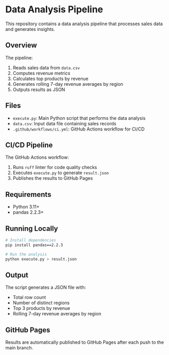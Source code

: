 # Data Analysis Pipeline

This repository contains a data analysis pipeline that processes sales data and generates insights.

## Overview

The pipeline:
1. Reads sales data from `data.csv`
2. Computes revenue metrics
3. Calculates top products by revenue
4. Generates rolling 7-day revenue averages by region
5. Outputs results as JSON

## Files

- `execute.py`: Main Python script that performs the data analysis
- `data.csv`: Input data file containing sales records
- `.github/workflows/ci.yml`: GitHub Actions workflow for CI/CD

## CI/CD Pipeline

The GitHub Actions workflow:
1. Runs `ruff` linter for code quality checks
2. Executes `execute.py` to generate `result.json`
3. Publishes the results to GitHub Pages

## Requirements

- Python 3.11+
- pandas 2.2.3+

## Running Locally

```bash
# Install dependencies
pip install pandas==2.2.3

# Run the analysis
python execute.py > result.json
```

## Output

The script generates a JSON file with:
- Total row count
- Number of distinct regions
- Top 3 products by revenue
- Rolling 7-day revenue averages by region

## GitHub Pages

Results are automatically published to GitHub Pages after each push to the main branch.